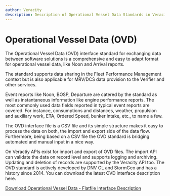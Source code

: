 ```yaml
---
author: Veracity
description: Description of Operational Vessel Data Standards in Veracity
---
```


# Operational Vessel Data (OVD)

The Operational Vessel Data (OVD) interface standard for exchanging data between software solutions is a comprehensive and easy to adapt format for operational vessel data, like Noon and Arrival reports.

The standard supports data sharing in the Fleet Performance Management context but is also applicable for MRV/DCS data provision to the Verifier and other services.

Event reports like Noon, BOSP, Departure are catered by the standard as well as instantaneous information like engine performance reports. The most commonly used data fields reported in typical event reports are covered. For instance, consumptions and distances, weather, propulsion and auxiliary work, ETA, Ordered Speed, bunker intake, etc., to name a few.

The OVD interface file is a CSV file and its simple structure makes it easy to process the data on both, the import and export side of the data flow. Furthermore, being based on a CSV file the OVD standard is bridging automated and manual input in a nice way.

On Veractiy APIs exist for import and export of OVD files. The import API can validate the data on record level and supports logging and archiving. Updating and deletion of records are supported by the Veracity API too. The OVD standard is actively developed by DNV GL and StormGeo and has a history since 2014. You can download the latest OVD interface description here.

<a href="assets/odv-flatfile-interface-description.xlsx" download>Download Operational Vessel Data - Flatfile Interface Description</a>
